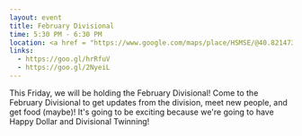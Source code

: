 ```yaml
---
layout: event
title: February Divisional
time: 5:30 PM - 6:30 PM
location: <a href = "https://www.google.com/maps/place/HSMSE/@40.8214739,-73.9512276,17z/data=!3m1!4b1!4m5!3m4!1s0x89c2f665248486b1:0xb4b2e54bebe17c76!8m2!3d40.8214739!4d-73.9490389">HSMSE</a>, Manhattan
links:
  - https://goo.gl/hrRfuV
  - https://goo.gl/2NyeiL
---
```

This Friday, we will be holding the February Divisional! Come to the February Divisional to get updates from the division, meet new people, and get food (maybe)! It's going to be exciting because we're going to have Happy Dollar and Divisional Twinning!